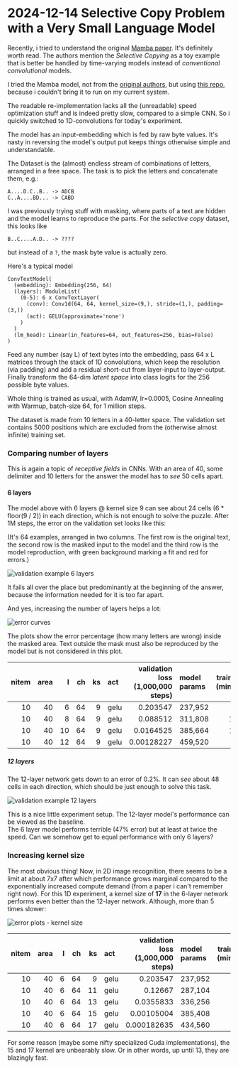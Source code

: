 
# 2024-12-14 Selective Copy Problem with a Very Small Language Model

Recently, i tried to understand the original [Mamba paper](https://arxiv.org/abs/2312.00752).
It's definitely worth read. The authors mention the *Selective Copying* as a toy example
that is better be handled by time-varying models instead of *conventional convolutional* models.

I tried the Mamba model, not from the [original authors](https://github.com/state-spaces/mamba),
but using [this repo](https://github.com/johnma2006/mamba-minimal/blob/master/model.py), 
because i couldn't bring it to run on my current system.

The readable re-implementation lacks all the (unreadable) speed optimization stuff and is indeed
pretty slow, compared to a simple CNN. 
So i quickly switched to 1D-convolutions for today's experiment.

The model has an input-embedding which is fed by raw byte values. It's nasty in reversing the model's
output put keeps things otherwise simple and understandable.

The Dataset is the (almost) endless stream of combinations of letters, arranged in a free space.
The task is to pick the letters and concatenate them, e.g.:

    A....D.C..B.. -> ADCB
    C..A....BD... -> CABD

I was previously trying stuff with masking, where parts of a text are hidden and the model learns
to reproduce the parts. For the *selective copy* dataset, this looks like

    B..C....A.D.. -> ????

but instead of a `?`, the mask byte value is actually zero.

Here's a typical model

    ConvTextModel(
      (embedding): Embedding(256, 64)
      (layers): ModuleList(
        (0-5): 6 x ConvTextLayer(
          (conv): Conv1d(64, 64, kernel_size=(9,), stride=(1,), padding=(3,))
          (act): GELU(approximate='none')
        )
      )
      (lm_head): Linear(in_features=64, out_features=256, bias=False)
    )

Feed any number (say L) of text bytes into the embedding, pass 64 x L matrices through
the stack of 1D convolutions, which keep the resolution (via padding) and add a residual
short-cut from layer-input to layer-output. Finally transform the 64-dim *latent space* 
into class logits for the 256 possible byte values. 

Whole thing is trained as usual, with AdamW, lr=0.0005, Cosine Annealing with Warmup, 
batch-size 64, for 1 million steps. 

The dataset is made from 10 letters in a 40-letter space. The validation set contains 5000
positions which are excluded from the (otherwise almost infinite) training set.

### Comparing number of layers

This is again a topic of *receptive fields* in CNNs. With an area of 40, some delimiter and 
10 letters for the answer the model has to *see* 50 cells apart.

#### 6 layers 

The model above with 6 layers @ kernel size 9 can see about 24 cells (6 * floor(9 / 2)) 
in each direction, which is not enough to solve the puzzle. After 1M steps, the error on 
the validation set looks like this:

(It's 64 examples, arranged in two columns. The first row is the original text, the second
row is the masked input to the model and the third row is the model reproduction,
with green background marking a fit and red for errors.)

![validation example 6 layers](img/selcopy/selcopy-example-validation-l6.png)

It fails all over the place but predominantly at the beginning of the answer, because
the information needed for it is too far apart.

And yes, increasing the number of layers helps a lot:

![error curves](img/selcopy/selcopy-40-10_mask-error.png)

The plots show the error percentage (how many letters are wrong) inside the masked area. 
Text outside the mask must also be reproduced by the model but is not considered in this plot.

|   nitem |   area |   l |   ch |   ks | act   |   validation loss (1,000,000 steps) | model params   |   train time (minutes) | throughput   |
|--------:|-------:|----:|-----:|-----:|:------|------------------------------------:|:---------------|-----------------------:|:-------------|
|      10 |     40 |   6 |   64 |    9 | gelu  |                          0.203547   | 237,952        |                   8.71 | 1,913/s      |
|      10 |     40 |   8 |   64 |    9 | gelu  |                          0.088512   | 311,808        |                  11.75 | 1,418/s      |
|      10 |     40 |  10 |   64 |    9 | gelu  |                          0.0164525  | 385,664        |                  14.51 | 1,148/s      |
|      10 |     40 |  12 |   64 |    9 | gelu  |                          0.00128227 | 459,520        |                  16.5  | 1,009/s      |

##### 12 layers

The 12-layer network gets down to an error of 0.2%. It can *see* about 48 cells in each direction,
which should be just enough to solve this task.

![validation example 12 layers](img/selcopy/selcopy-example-validation-l12.png)

This is a nice little experiment setup. 
The 12-layer model's performance can be viewed as the baseline.  
The 6 layer model performs terrible (47% error) but at least at twice the speed. Can we
somehow get to equal performance with only 6 layers?

### Increasing kernel size

The most obvious thing! Now, in 2D image recognition, there seems to be a limit at about 7x7 
after which performance grows marginal compared to the exponentially increased compute demand
(from a paper i can't remember right now). For this 1D experiment, a kernel size of **17**
in the 6-layer network performs even better than the 12-layer network. 
Although, more than 5 times slower:

![error plots - kernel size](img/selcopy/selcopy-40-10_mask-error_kernelsize.png)

|   nitem |   area |   l |   ch |   ks | act   |   validation loss (1,000,000 steps) | model params   | train time (minutes) | throughput |
|--------:|-------:|----:|-----:|-----:|:------|------------------------------------:|:---------------|---------------------:|:-----------|
|      10 |     40 |   6 |   64 |    9 | gelu  |                            0.203547 | 237,952        |                 8.71 | 1,913/s    |
|      10 |     40 |   6 |   64 |   11 | gelu  |                             0.12667 | 287,104        |                 8.85 | 1,882/s    |
|      10 |     40 |   6 |   64 |   13 | gelu  |                           0.0355833 | 336,256        |                 9.44 | 1,764/s    |
|      10 |     40 |   6 |   64 |   15 | gelu  |                          0.00105004 | 385,408        |                58.02 | 286/s      |
|      10 |     40 |   6 |   64 |   17 | gelu  |                         0.000182635 | 434,560        |                49.15 | 339/s      |

For some reason (maybe some nifty specialized Cuda implementations), the 15 and 17 kernel are
unbearably slow. Or in other words, up until 13, they are blazingly fast. 

